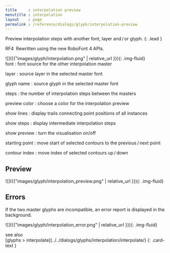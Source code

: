 ```yaml
---
title     : interpolation preview
menutitle : interpolation
layout    : page
permalink : /reference/dialogs/glyph/interpolation-preview
---
```


Preview interpolation steps with another font, layer and / or glyph.
{: .lead }

<span class="badge text-bg-success rounded-0">RF4</span> Rewritten using the new RoboFont 4 APIs.


<div class='row'>

<div class='col-sm-4' markdown='1'>
![]({{"images/glyph/interpolation.png" | relative_url }}){: .img-fluid}
</div>

<div class='col-sm-8' markdown='1'>
font
: font source for the other interpolation master

layer
: source layer in the selected master font

glyph name
: source glyph in the selected master font

steps
: the number of interpolation steps between the masters

preview color
: choose a color for the interpolation preview

show lines
: display trails connecting point positions of all instances

show steps
: display intermediate interpolation steps

show preview
: turn the visualisation on/off

starting point
: move start of selected contours to the previous / next point

contour index
: move index of selected contours up / down
</div>

</div>


Preview
-------

![]({{"images/glyph/interpolation_preview.png" | relative_url }}){: .img-fluid}


Errors
------

If the two master glyphs are incompatible, an error report is displayed in the background.

![]({{"images/glyph/interpolation_error.png" | relative_url }}){: .img-fluid}


<div class="card text-dark bg-light my-3 rounded-0">
<div class="card-header">see also</div>
<div class="card-body" markdown='1'>
[glyphs > interpolate](../../dialogs/glyphs/interpolation/interpolate/)
{: .card-text }
</div>
</div>

